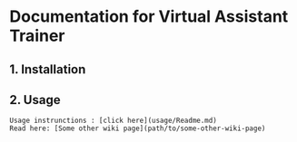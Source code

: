 # Documentation for Virtual Assistant Trainer 



## 1. Installation 


## 2. Usage
    Usage instrunctions : [click here](usage/Readme.md)
    Read here: [Some other wiki page](path/to/some-other-wiki-page)
